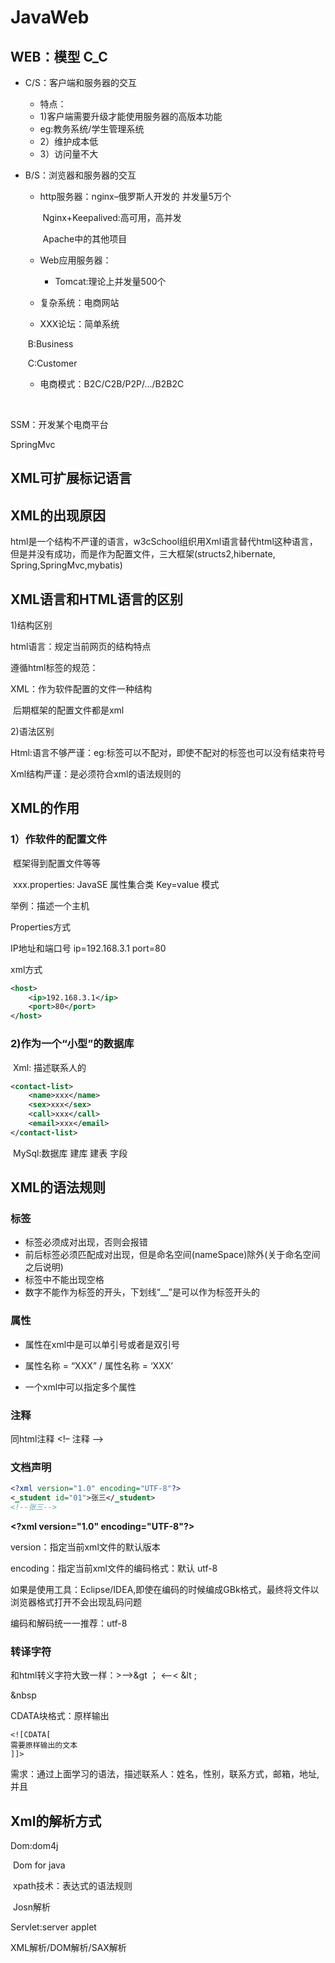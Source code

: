 # JavaWeb

## WEB：模型 C_C

- C/S：客户端和服务器的交互

  - 特点：
  - 1)客户端需要升级才能使用服务器的高版本功能
  - eg:教务系统/学生管理系统
  - 2）维护成本低
  - 3）访问量不大

- B/S：浏览器和服务器的交互

  - http服务器：nginx–俄罗斯人开发的   并发量5万个

    ​		Nginx+Keepalived:高可用，高并发

    ​		Apache中的其他项目

  - Web应用服务器：

    - Tomcat:理论上并发量500个

  - 复杂系统：电商网站  

  - XXX论坛：简单系统

  ​	B:Business

  ​	C:Customer

  - 电商模式：B2C/C2B/P2P/…/B2B2C

​	

SSM：开发某个电商平台

SpringMvc



## XML可扩展标记语言

## XML的出现原因

html是一个结构不严谨的语言，w3cSchool组织用Xml语言替代html这种语言，但是并没有成功，而是作为配置文件，三大框架(structs2,hibernate,      Spring,SpringMvc,mybatis)

## XML语言和HTML语言的区别

1)结构区别

html语言：规定当前网页的结构特点

遵循html标签的规范：

XML：作为软件配置的文件一种结构

​	后期框架的配置文件都是xml

2)语法区别

Html:语言不够严谨：eg:标签可以不配对，即使不配对的标签也可以没有结束符号

Xml结构严谨：是必须符合xml的语法规则的

## XML的作用



### 1）作软件的配置文件

​	框架得到配置文件等等

​	xxx.properties: JavaSE 属性集合类  Key=value 模式

举例：描述一个主机

Properties方式

IP地址和端口号  ip=192.168.3.1  port=80



xml方式

```xml
<host>
    <ip>192.168.3.1</ip>
    <port>80</port>
</host>
```

### 2)作为一个“小型”的数据库

​	Xml: 描述联系人的

```xml
<contact-list>
	<name>xxx</name>
    <sex>xxx</sex>
    <call>xxx</call>
    <email>xxx</email>
</contact-list>
```

​	MySql:数据库 建库 建表 字段



## XML的语法规则

### 标签

- 标签必须成对出现，否则会报错
- 前后标签必须匹配成对出现，但是命名空间(nameSpace)除外(关于命名空间之后说明)
- 标签中不能出现空格
- 数字不能作为标签的开头，下划线“__”是可以作为标签开头的

### 属性

- 属性在xml中是可以单引号或者是双引号

- 属性名称 = “XXX”  / 属性名称 = ‘XXX’
- 一个xml中可以指定多个属性

### 注释

同html注释 <!– 注释 –->	



### 文档声明

```xml
<?xml version="1.0" encoding="UTF-8"?>
<_student id="01">张三</_student>
<!--张三-->
```

**\<?xml version="1.0" encoding="UTF-8"?>**

version：指定当前xml文件的默认版本

encoding：指定当前xml文件的编码格式：默认 utf-8

如果是使用工具：Eclipse/IDEA,即使在编码的时候编成GBk格式，最终将文件以浏览器格式打开不会出现乱码问题

编码和解码统一一推荐：utf-8



### 转译字符

和html转义字符大致一样：>—>&gt ；   <—–< &lt ;

&nbsp

CDATA块格式：原样输出

```
<![CDATA[   
需要原样输出的文本
]]>
```

需求：通过上面学习的语法，描述联系人：姓名，性别，联系方式，邮箱，地址,并且



## Xml的解析方式

Dom:dom4j

​	Dom for java

​	xpath技术：表达式的语法规则

​	Josn解析

Servlet:server applet

XML解析/DOM解析/SAX解析